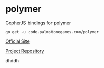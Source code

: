 # polymer
GopherJS bindings for polymer

```go get -u code.palmstonegames.com/polymer```

[Official Site](https://www.polymer-project.org/1.0/)

[Project Repository](https://github.com/polymer/polymer)

dhddh